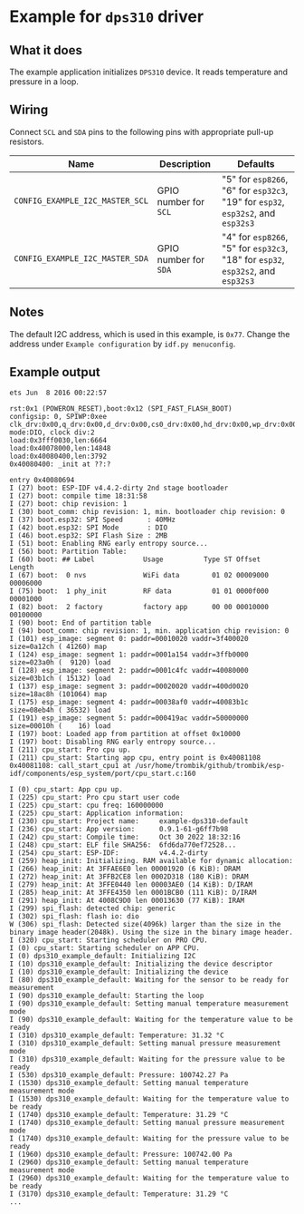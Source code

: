 # Example for `dps310` driver

## What it does

The example application initializes `DPS310` device. It reads temperature and
pressure in a loop.

## Wiring

Connect `SCL` and `SDA` pins to the following pins with appropriate pull-up
resistors.

| Name | Description | Defaults |
|------|-------------|----------|
| `CONFIG_EXAMPLE_I2C_MASTER_SCL` | GPIO number for `SCL` | "5" for `esp8266`, "6" for `esp32c3`, "19" for `esp32`, `esp32s2`, and `esp32s3` |
| `CONFIG_EXAMPLE_I2C_MASTER_SDA` | GPIO number for `SDA` | "4" for `esp8266`, "5" for `esp32c3`, "18" for `esp32`, `esp32s2`, and `esp32s3` |

## Notes

The default I2C address, which is used in this example, is `0x77`. Change the
address under `Example configuration` by `idf.py menuconfig`.

## Example output

```console
ets Jun  8 2016 00:22:57

rst:0x1 (POWERON_RESET),boot:0x12 (SPI_FAST_FLASH_BOOT)
configsip: 0, SPIWP:0xee
clk_drv:0x00,q_drv:0x00,d_drv:0x00,cs0_drv:0x00,hd_drv:0x00,wp_drv:0x00
mode:DIO, clock div:2
load:0x3fff0030,len:6664
load:0x40078000,len:14848
load:0x40080400,len:3792
0x40080400: _init at ??:?

entry 0x40080694
I (27) boot: ESP-IDF v4.4.2-dirty 2nd stage bootloader
I (27) boot: compile time 18:31:58
I (27) boot: chip revision: 1
I (30) boot_comm: chip revision: 1, min. bootloader chip revision: 0
I (37) boot.esp32: SPI Speed      : 40MHz
I (42) boot.esp32: SPI Mode       : DIO
I (46) boot.esp32: SPI Flash Size : 2MB
I (51) boot: Enabling RNG early entropy source...
I (56) boot: Partition Table:
I (60) boot: ## Label            Usage          Type ST Offset   Length
I (67) boot:  0 nvs              WiFi data        01 02 00009000 00006000
I (75) boot:  1 phy_init         RF data          01 01 0000f000 00001000
I (82) boot:  2 factory          factory app      00 00 00010000 00100000
I (90) boot: End of partition table
I (94) boot_comm: chip revision: 1, min. application chip revision: 0
I (101) esp_image: segment 0: paddr=00010020 vaddr=3f400020 size=0a12ch ( 41260) map
I (124) esp_image: segment 1: paddr=0001a154 vaddr=3ffb0000 size=023a0h (  9120) load
I (128) esp_image: segment 2: paddr=0001c4fc vaddr=40080000 size=03b1ch ( 15132) load
I (137) esp_image: segment 3: paddr=00020020 vaddr=400d0020 size=18ac8h (101064) map
I (175) esp_image: segment 4: paddr=00038af0 vaddr=40083b1c size=08eb4h ( 36532) load
I (191) esp_image: segment 5: paddr=000419ac vaddr=50000000 size=00010h (    16) load
I (197) boot: Loaded app from partition at offset 0x10000
I (197) boot: Disabling RNG early entropy source...
I (211) cpu_start: Pro cpu up.
I (211) cpu_start: Starting app cpu, entry point is 0x40081108
0x40081108: call_start_cpu1 at /usr/home/trombik/github/trombik/esp-idf/components/esp_system/port/cpu_start.c:160

I (0) cpu_start: App cpu up.
I (225) cpu_start: Pro cpu start user code
I (225) cpu_start: cpu freq: 160000000
I (225) cpu_start: Application information:
I (230) cpu_start: Project name:     example-dps310-default
I (236) cpu_start: App version:      0.9.1-61-g6ff7b98
I (242) cpu_start: Compile time:     Oct 30 2022 18:32:16
I (248) cpu_start: ELF file SHA256:  6fd6da770ef72528...
I (254) cpu_start: ESP-IDF:          v4.4.2-dirty
I (259) heap_init: Initializing. RAM available for dynamic allocation:
I (266) heap_init: At 3FFAE6E0 len 00001920 (6 KiB): DRAM
I (272) heap_init: At 3FFB2CE8 len 0002D318 (180 KiB): DRAM
I (279) heap_init: At 3FFE0440 len 00003AE0 (14 KiB): D/IRAM
I (285) heap_init: At 3FFE4350 len 0001BCB0 (111 KiB): D/IRAM
I (291) heap_init: At 4008C9D0 len 00013630 (77 KiB): IRAM
I (299) spi_flash: detected chip: generic
I (302) spi_flash: flash io: dio
W (306) spi_flash: Detected size(4096k) larger than the size in the binary image header(2048k). Using the size in the binary image header.
I (320) cpu_start: Starting scheduler on PRO CPU.
I (0) cpu_start: Starting scheduler on APP CPU.
I (0) dps310_example_default: Initializing I2C
I (10) dps310_example_default: Initializing the device descriptor
I (10) dps310_example_default: Initializing the device
I (80) dps310_example_default: Waiting for the sensor to be ready for measurement
I (90) dps310_example_default: Starting the loop
I (90) dps310_example_default: Setting manual temperature measurement mode
I (90) dps310_example_default: Waiting for the temperature value to be ready
I (310) dps310_example_default: Temperature: 31.32 °C
I (310) dps310_example_default: Setting manual pressure measurement mode
I (310) dps310_example_default: Waiting for the pressure value to be ready
I (530) dps310_example_default: Pressure: 100742.27 Pa
I (1530) dps310_example_default: Setting manual temperature measurement mode
I (1530) dps310_example_default: Waiting for the temperature value to be ready
I (1740) dps310_example_default: Temperature: 31.29 °C
I (1740) dps310_example_default: Setting manual pressure measurement mode
I (1740) dps310_example_default: Waiting for the pressure value to be ready
I (1960) dps310_example_default: Pressure: 100742.00 Pa
I (2960) dps310_example_default: Setting manual temperature measurement mode
I (2960) dps310_example_default: Waiting for the temperature value to be ready
I (3170) dps310_example_default: Temperature: 31.29 °C
...
```
